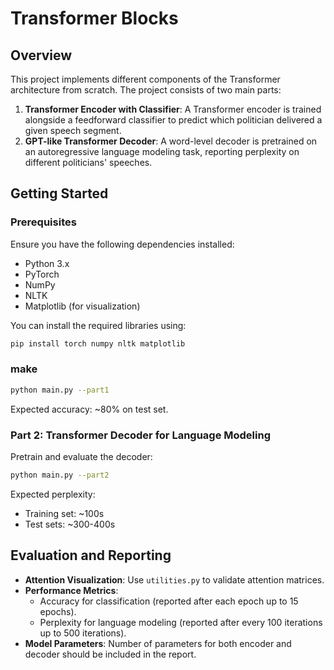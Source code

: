 # Transformer Blocks

## Overview
This project implements different components of the Transformer architecture from scratch. The project consists of two main parts:

1. **Transformer Encoder with Classifier**: A Transformer encoder is trained alongside a feedforward classifier to predict which politician delivered a given speech segment.
2. **GPT-like Transformer Decoder**: A word-level decoder is pretrained on an autoregressive language modeling task, reporting perplexity on different politicians' speeches.

## Getting Started
### Prerequisites
Ensure you have the following dependencies installed:
- Python 3.x
- PyTorch
- NumPy
- NLTK
- Matplotlib (for visualization)

You can install the required libraries using:
```bash
pip install torch numpy nltk matplotlib
```


### make

```bash
python main.py --part1
```

Expected accuracy: \~80% on test set.

### Part 2: Transformer Decoder for Language Modeling

Pretrain and evaluate the decoder:

```bash
python main.py --part2
```

Expected perplexity:

- Training set: \~100s
- Test sets: \~300-400s

## Evaluation and Reporting

- **Attention Visualization**: Use `utilities.py` to validate attention matrices.
- **Performance Metrics**:
  - Accuracy for classification (reported after each epoch up to 15 epochs).
  - Perplexity for language modeling (reported after every 100 iterations up to 500 iterations).
- **Model Parameters**: Number of parameters for both encoder and decoder should be included in the report.
